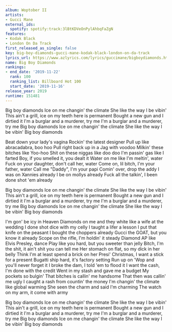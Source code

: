 ```yaml
---
album: Woptober II
artists:
- Gucci Mane
external_ids:
  spotify: spotify:track:3lBtKDVeOnPylAhbqFaZgN
features:
- Kodak Black
- London On Da Track
first_released_as_single: false
key: big-boy-diamonds-gucci-mane-kodak-black-london-on-da-track
lyrics_url: https://www.azlyrics.com/lyrics/guccimane/bigboydiamonds.html
name: Big Boy Diamonds
rankings:
- end_date: '2019-11-22'
  rank: 100
  ranking_list: Billboard Hot 100
  start_date: '2019-11-16'
release_year: 2019
runtime: 151481
---
```

Big boy diamonds
Ice on me changin' the climate
She like the way I be vibin'
This ain't a grill, ice on my teeth here is permanent
Bought a new gun and I dirtied it
I'm a burglar and a murderer, try me
I'm a burglar and a murderer, try me
Big boy diamonds
Ice on me changin' the climate
She like the way I be vibin'
Big boy diamonds

Beat down your lady's vagina
Rockin' the latest designer
Pull up like abracadabra, boo hoo
Pull right back up in a Jag with voodoo
Milkin' these bitches like Yoo-hoo
Shit on these niggas like doo doo
I'm passin' gas like I farted
Boy, if you smelled it, you dealt it
Water on me like I'm meltin', water
Fuck on your daughter, don't call her, water
Come on, lil bitch, I'm your father, water
Call me "Daddy", I'm your papi
Comin' over, drop the addy
I was on Xannies already
I be on mollys already
Fuck all the talkin', I been done shot 'em already

Big boy diamonds
Ice on me changin' the climate
She like the way I be vibin'
This ain't a grill, ice on my teeth here is permanent
Bought a new gun and I dirtied it
I'm a burglar and a murderer, try me
I'm a burglar and a murderer, try me
Big boy diamonds
Ice on me changin' the climate
She like the way I be vibin'
Big boy diamonds

I'm gon' be icy in Heaven
Diamonds on me and they white like a wife at the wedding
I done shot dice with my celly
I taught a lifer a lesson
I put that knife on the peasant
I bought the choppers already
Gucci the GOAT, but you know it already
Scope on the rifle, I'm holdin' it steady
Diamond AP like Elvis Presley, dance
Play like you hard, but you sweeter than jelly
Bitch, I'm the shit, it ain't shit you can tell me
Her stomach on flat, so my dick in her belly
Think I'm at least spend a brick on her Presi'
Christmas, I want a stick for a present
Bugatti ship hard, it's factory setting
Run up on 'Wop and you'll never forget it
I broke the dam, I told 'em to flood it
I want the cash, I'm done with the credit
Went in my stash and gave me a budget
My pockets so bulgin'
That bitches is callin' me handsome
That then was callin' me ugly
I caught a rash from countin' the money
I'm changin' the climate like global warming
She seen the charm and said I'm charming
The watch on my arm, it come with army

Big boy diamonds
Ice on me changin' the climate
She like the way I be vibin'
This ain't a grill, ice on my teeth here is permanent
Bought a new gun and I dirtied it
I'm a burglar and a murderer, try me
I'm a burglar and a murderer, try me
Big boy diamonds
Ice on me changin' the climate
She like the way I be vibin'
Big boy diamonds
